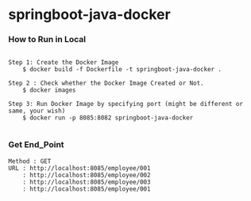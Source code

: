 # springboot-java-docker

### How to Run in Local
````$xslt

Step 1: Create the Docker Image
    $ docker build -f Dockerfile -t springboot-java-docker .
    
Step 2 : Check whether the Docker Image Created or Not.
    $ docker images
    
Step 3: Run Docker Image by specifying port (might be different or same, your wish)
    $ docker run -p 8085:8082 springboot-java-docker
    
````

### Get End_Point
```
Method : GET 
URL : http://localhost:8085/employee/001
    : http://localhost:8085/employee/002
    : http://localhost:8085/employee/003
    : http://localhost:8085/employee/001
```


